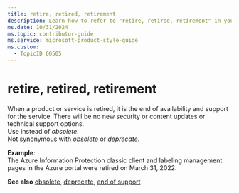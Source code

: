```yaml
---
title: retire, retired, retirement
description: Learn how to refer to "retire, retired, retirement" in your content.
ms.date: 10/31/2024
ms.topic: contributor-guide
ms.service: microsoft-product-style-guide
ms.custom:
  - TopicID 60505
---
```



# retire, retired, retirement

When a product or service is retired, it is the end of availability and support for the service. There will be no new security or content updates or technical support options.  
Use instead of *obsolete*.  
Not synonymous with *obsolete* or *deprecate*.

**Example**:  
The Azure Information Protection classic client and labeling management pages in the Azure portal were retired on March 31, 2022.  

**See also** [obsolete](~\a_z_names_terms\o\obsolete.md "obsolete"), [deprecate](~\a_z_names_terms\d\deprecate-deprecated.md "deprecate"), [end of support](~\a_z_names_terms\e\end-of-support.md "end of support")

  